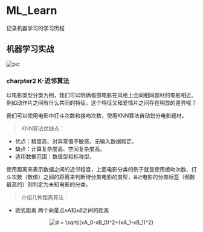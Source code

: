 # ML_Learn
记录机器学习的学习历程

## 机器学习实战
![pic][1]

### charpter2 K-近邻算法
以电影类型分类为例，我们可以明确每部电影在风格上会同相同题材的电影相近。例如动作片之间有什么共同的特征，这个特征又和爱情片之间存在明显的差异呢？

我们可以使用电影中打斗次数和接吻次数，使用KNN算法自动划分电影题材。

> KNN算法优缺点：

+ 优点：精度高、对异常值不敏感、无输入数据假定。
+ 缺点：计算复杂度高、空间复杂度高。
+ 适用数据范围：数值型和标称型。

使用距离来表示数据之间的近邻程度，上面电影分类的例子就是使用接吻次数、打斗次数（数值）之间的距离来判断待分类电影的类型，`最近`电影的分类标签（频数最高的）则判定为未知电影的分类。

> 介绍几种距离算法：

+ 欧式距离
两个向量点*xA*和*xB*之间的距离
<!-- $$d = \sqrt{(xA_0-xB_0)^2+(xA_1-xB_1)^2}$$ -->

<center><img src="https://latex.codecogs.com/gif.latex?d&space;=&space;\sqrt{(xA_0-xB_0)^2&plus;(xA_1-xB_1)^2}" title="d = \sqrt{(xA_0-xB_0)^2+(xA_1-xB_1)^2}" /></center>

[1]:  https://tse2-mm.cn.bing.net/th/id/OIP.eV8F2zYO8rfJxx-R8KV9LAHaHa?w=175&h=180&c=7&o=5&dpr=2&pid=1.7    "机器学习书籍图片"